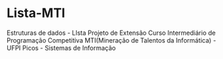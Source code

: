 # Lista-MTI
Estruturas de dados - LIsta
Projeto de Extensão
Curso Intermediário de Programação Competitiva MTI(Mineração de Talentos da Informática) - UFPI Picos - Sistemas de Informação
